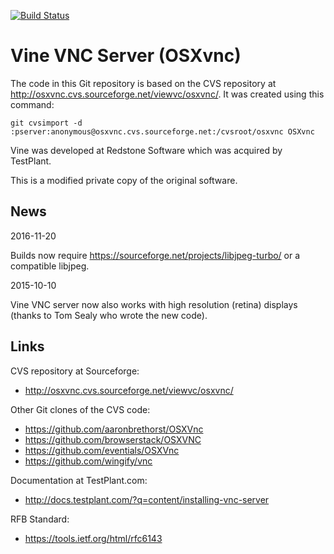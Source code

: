 [![Build Status](https://travis-ci.org/stweil/OSXvnc.svg?branch=master)](https://travis-ci.org/stweil/OSXvnc)

Vine VNC Server (OSXvnc)
========================

The code in this Git repository is based on the CVS repository at
http://osxvnc.cvs.sourceforge.net/viewvc/osxvnc/.
It was created using this command:

    git cvsimport -d :pserver:anonymous@osxvnc.cvs.sourceforge.net:/cvsroot/osxvnc OSXvnc

Vine was developed at Redstone Software which was acquired by TestPlant.

This is a modified private copy of the original software.

News
----

2016-11-20

Builds now require https://sourceforge.net/projects/libjpeg-turbo/
or a compatible libjpeg.

2015-10-10

Vine VNC server now also works with high resolution (retina) displays
(thanks to Tom Sealy who wrote the new code).

Links
-----

CVS repository at Sourceforge:
* http://osxvnc.cvs.sourceforge.net/viewvc/osxvnc/

Other Git clones of the CVS code:
* https://github.com/aaronbrethorst/OSXVnc
* https://github.com/browserstack/OSXVNC
* https://github.com/eventials/OSXVnc
* https://github.com/wingify/vnc

Documentation at TestPlant.com:
* http://docs.testplant.com/?q=content/installing-vnc-server

RFB Standard:
* https://tools.ietf.org/html/rfc6143
